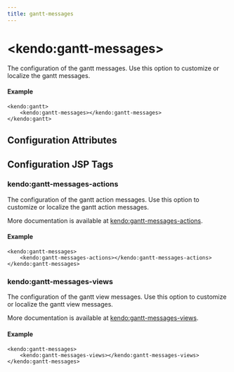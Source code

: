 ```yaml
---
title: gantt-messages
---
```


# \<kendo:gantt-messages\>

The configuration of the gantt messages. Use this option to customize or localize the gantt messages.

#### Example
    <kendo:gantt>
        <kendo:gantt-messages></kendo:gantt-messages>
    </kendo:gantt>

## Configuration Attributes


##  Configuration JSP Tags

### kendo:gantt-messages-actions

The configuration of the gantt action messages. Use this option to customize or localize the gantt action messages.

More documentation is available at [kendo:gantt-messages-actions](/kendo-ui/api/wrappers/jsp/gantt/messages-actions).

#### Example

    <kendo:gantt-messages>
        <kendo:gantt-messages-actions></kendo:gantt-messages-actions>
    </kendo:gantt-messages>

### kendo:gantt-messages-views

The configuration of the gantt view messages. Use this option to customize or localize the gantt view messages.

More documentation is available at [kendo:gantt-messages-views](/kendo-ui/api/wrappers/jsp/gantt/messages-views).

#### Example

    <kendo:gantt-messages>
        <kendo:gantt-messages-views></kendo:gantt-messages-views>
    </kendo:gantt-messages>


